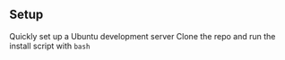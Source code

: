 ## Setup
Quickly set up a Ubuntu development server
Clone the repo and run the install script with `bash`
